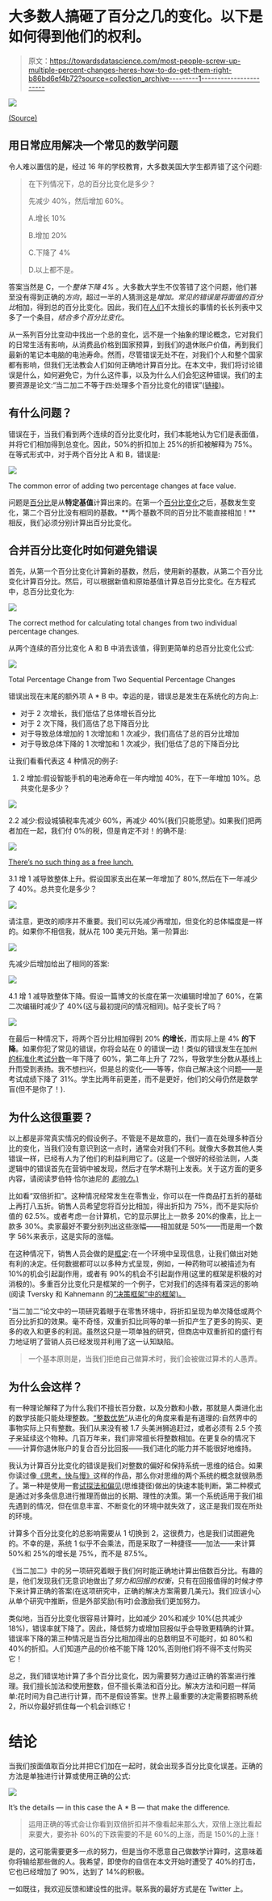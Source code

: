 # 大多数人搞砸了百分之几的变化。以下是如何得到他们的权利。

> 原文：<https://towardsdatascience.com/most-people-screw-up-multiple-percent-changes-heres-how-to-do-get-them-right-b86bd6ef4b72?source=collection_archive---------1----------------------->

![](img/2193adc5ca7499e79ed77bb02d813b5b.png)

[(Source)](https://www.pexels.com/photo/photo-of-rocky-shore-during-dawn-1631664/)

## 用日常应用解决一个常见的数学问题

令人难以置信的是，经过 16 年的学校教育，大多数美国大学生都弄错了这个问题:

> 在下列情况下，总的百分比变化是多少？
> 
> 先减少 40%，然后增加 60%。
> 
> A.增长 10%
> 
> B.增加 20%
> 
> C.下降了 4%
> 
> D.以上都不是。

答案当然是 C，一个*整体下降 4%* 。大多数大学生不仅答错了这个问题，他们甚至没有得到正确的*方向*，超过一半的人猜测这是*增加。*常见的错误是将*面值的百分比*相加，得到总的百分比变化。因此，我们在[人们](https://youarenotsosmart.com/)不太擅长的事情的长长列表中又多了一个条目，*结合多个百分比变化*。

从一系列百分比变动中找出一个总的变化，远不是一个抽象的理论概念，它对我们的日常生活有影响，从消费品价格到国家预算，到我们的退休账户价值，再到我们最新的笔记本电脑的电池寿命。然而，尽管错误无处不在，对我们个人和整个国家都有影响，但我们无法教会人们如何正确地计算百分比。在本文中，我们将讨论错误是什么，如何避免它，为什么这件事，以及为什么人们会犯这种错误。我们的主要资源是论文:“当二加二不等于四:处理多个百分比变化的错误”([链接](https://academic.oup.com/jcr/article-abstract/34/3/327/1798868?redirectedFrom=PDF))。

## 有什么问题？

错误在于，当我们看到两个连续的百分比变化时，我们本能地认为它们是表面值，并将它们相加得到总变化。因此，50%的折扣加上 25%的折扣被解释为 75%。在等式形式中，对于两个百分比 A 和 B，错误是:

![](img/b881606ed2a5deba00188928f77c2595.png)

The common error of adding two percentage changes at face value.

问题是[百分比](https://www2.le.ac.uk/offices/ld/resources/numerical-data/percentages)是从**特定基值**计算出来的。在第一个[百分比变化](https://www.skillsyouneed.com/num/percent-change.html)之后，基数发生变化，第二个百分比没有相同的基数。**两个基数不同的百分比不能直接相加！**相反，我们必须分别计算出百分比变化。

## 合并百分比变化时如何避免错误

首先，从第一个百分比变化计算新的基数，然后，使用新的基数，从第二个百分比变化计算百分比。然后，可以根据新值和原始基值计算总百分比变化。在方程式中，总百分比变化为:

![](img/c79e336b3aa66b02f08ca15aa1fdfcc3.png)

The correct method for calculating total changes from two individual percentage changes.

从两个连续的百分比变化 A 和 B 中消去该值，得到更简单的总百分比变化公式:

![](img/2f77feca81a2790b9a5d5d2c35c118f3.png)

Total Percentage Change from Two Sequential Percentage Changes

错误出现在末尾的额外项 A * B 中。幸运的是，错误总是发生在系统化的方向上:

*   对于 2 次增长，我们低估了总体增长百分比
*   对于 2 次下降，我们高估了总下降百分比
*   对于导致总体增加的 1 次增加和 1 次减少，我们高估了总的百分比增加
*   对于导致总体下降的 1 次增加和 1 次减少，我们低估了总的下降百分比

让我们看看代表这 4 种情况的例子:

1.  2 增加:假设智能手机的电池寿命在一年内增加 40%，在下一年增加 10%。总共变化是多少？

![](img/7b3477faedfc5810df01677ecf0f43c0.png)

2.2 减少:假设城镇税率先减少 60%，再减少 40%(我们只能愿望)。如果我们把两者加在一起，我们付 0%的税，但是肯定不对！的确不是:

![](img/0974e8d86f85ee3c4dc557b90e676f8d.png)

[There’s no such thing as a free lunch.](https://en.wikipedia.org/wiki/There_ain%27t_no_such_thing_as_a_free_lunch)

3.1 增 1 减导致整体上升。假设国家支出在某一年增加了 80%,然后在下一年减少了 40%。总共变化是多少？

![](img/59e09f8ab48a6778f0e98e6e6d252ff8.png)

请注意，更改的顺序并不重要。我们可以先减少再增加，但变化的总体幅度是一样的。如果你不相信我，就从花 100 美元开始。第一阶算出:

![](img/7cbcd8d6e81ccdc6741875d9029e5d25.png)

先减少后增加给出了相同的答案:

![](img/a97c127dc0a8924bb39686ae55dd4c55.png)

4.1 增 1 减导致整体下降。假设一篇博文的长度在第一次编辑时增加了 60%，在第二次编辑时减少了 40%(这与最初提问的情况相同)。帖子变长了吗？

![](img/79c8b8f386da849106f3cb52821de633.png)

在最后一种情况下，将两个百分比相加得到 20% **的增长**，而实际上是 4% **的下降**。如果你犯了常见的错误，你将会站在 0 的错误一边！类似的错误发生在加州[的标准化考试分数](https://archive.org/details/200ofnothing00akde)一年下降了 60%，第二年上升了 72%，导致学生分数从基线上升而受到表扬。我不想扫兴，但是总的变化——等等，你自己解决这个问题——是考试成绩下降了 31%。学生比两年前更差，而不是更好，他们的父母仍然是数学盲(但不是你了！).

## 为什么这很重要？

以上都是非常真实情况的假设例子。不管是不是故意的，我们一直在处理多种百分比的变化，当我们没有意识到这一点时，通常会对我们不利。就像大多数其他人类错误一样，已经有人为了他们的利益利用它了。(这是一个很好的经验法则，人类逻辑中的错误首先在营销中被发现，然后才在学术期刊上发表。关于这方面的更多内容，请阅读罗伯特·恰尔迪尼的 [*影响力*。)](https://www.goodreads.com/book/show/28815.Influence)

比如看“双倍折扣”。这种情况经常发生在零售业，你可以在一件商品打五折的基础上再打八五折。销售人员希望您将百分比相加，得出折扣为 75%，而不是实际价值的 62.5%。或者考虑一台计算机，它的显示屏比上一款多 20%的像素，比上一款多 30%。卖家最好不要分别列出这些涨幅——相加就是 50%——而是用一个数字 56%来表示，这是实际的涨幅。

在这种情况下，销售人员会做的是[框定](https://en.wikipedia.org/wiki/Framing_effect_(psychology)):在一个环境中呈现信息，让我们做出对她有利的决定。任何数据都可以以多种方式呈现，例如，一种药物可以被描述为有 10%的机会引起副作用，或者有 90%的机会不引起副作用(这里的框架是积极的对消极的)。多重百分比变化只是框架的一个例子，它对我们的选择有着深远的影响(阅读 Tversky 和 Kahnemann 的[“决策框架”中的框架)。](https://www.uzh.ch/cmsssl/suz/dam/jcr:ffffffff-fad3-547b-ffff-ffffe54d58af/10.18_kahneman_tversky_81.pdf)

“当二加二”论文中的一项研究着眼于在零售环境中，将折扣呈现为单次降低或两个百分比折扣的效果。毫不奇怪，双重折扣比同等的单一折扣产生了更多的购买、更多的收入和更多的利润。虽然这只是一项单独的研究，但商店中双重折扣的盛行有力地证明了营销人员已经发现并利用了这一认知缺陷。

> 一个基本原则是，当我们拒绝自己做算术时，我们会被做过算术的人愚弄。

## 为什么会这样？

有一种理论解释了为什么我们不擅长百分数，以及分数和小数，那就是人类进化出的数学技能只能处理整数。[“整数优势”](https://www2.merga.net.au/publications/counter.php?pub=pub_conf&id=1410)从进化的角度来看是有道理的:自然界中的事物实际上只有整数。我们从来没有被 1.7 头美洲狮追赶过，或者必须有 2.5 个孩子来延续这个物种。几百万年来，我们非常擅长将整数相加。在更复杂的情况下——计算你退休账户的复合百分比回报——我们进化的能力并不能很好地维持。

我认为计算百分比变化的错误是我们对整数的偏好和保持系统一思维的结合。如果你读过像[《思考，快与慢》](https://en.wikipedia.org/wiki/Thinking,_Fast_and_Slow)这样的作品，那么你对思维的两个系统的概念就很熟悉了。第一种是使用一套[试探法和偏见](https://science.sciencemag.org/content/185/4157/1124)(思维捷径)做出的快速本能判断。第二种模式是通过对多条信息进行推理而做出的长期、理性的决策。第一个系统适用于我们祖先遇到的情况，但在信息丰富、不断变化的环境中就失效了，这正是我们现在所处的环境。

计算多个百分比变化的总影响需要从 1 切换到 2，这很费力，也是我们试图避免的。不幸的是，系统 1 似乎不会乘法，而是采取了一种捷径——加法——来计算 50%和 25%的增长是 75%，而不是 87.5%。

《当二加二》中的另一项研究着眼于我们何时能正确地计算出倍数百分比。有趣的是，他们发现我们无意识地做出了*努力和回报的权衡*，只有在回报值得的时候才停下来计算正确的答案(在这项研究中，正确的解决方案需要几美元)。我们应该小心从单个研究中推断，但是外部奖励(有时)会激励我们更加努力。

类似地，当百分比变化很容易计算时，比如减少 20%和减少 10%(总共减少 18%)，错误率就下降了。因此，降低努力或增加回报似乎会导致更精确的计算。错误率下降的第三种情况是当百分比相加得出的总数明显不可能时，如 80%和 40%的折扣。人们知道产品的价格不能下降 120%,否则他们将不得不支付购买它！

总之，我们错误地计算了多个百分比变化，因为需要努力通过正确的答案进行推理。我们擅长加法和使用整数，但不擅长乘法和百分比。解决方法和问题一样简单:花时间为自己进行计算，而不是假设答案。世界上最重要的决定需要招聘系统 2，所以你最好抓住每一个机会训练它！

# 结论

当我们按面值取百分比并把它们加在一起时，就会出现多百分比变化误差。正确的方法是单独进行计算或使用正确的公式:

![](img/ea5e005d50c752d51dea5ef4b7289c46.png)

It’s the details — in this case the A * B — that make the difference.

> 运用正确的等式会让你看到双倍折扣并不像看起来那么大，双倍上涨比看起来要大，要弥补 60%的下跌需要的不是 60%的上涨，而是 150%的上涨！

是的，这可能需要更多一点的努力，但是当你不愿意自己做数学计算时，这意味着你将输给那些做的人。我希望，即使你的自信在本文开始时遭受了 40%的打击，它也已经增加了 90%，达到了 14%的积极。

一如既往，我欢迎反馈和建设性的批评。联系我的最好方式是在 Twitter 上。
